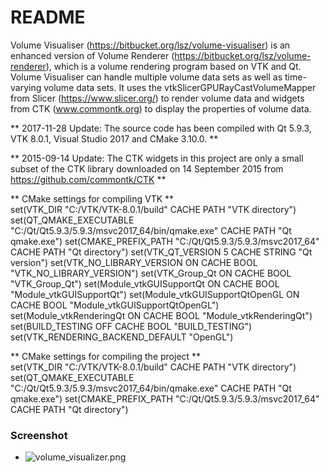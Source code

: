 # README #

Volume Visualiser (https://bitbucket.org/lsz/volume-visualiser) is an enhanced version of Volume Renderer (https://bitbucket.org/lsz/volume-renderer), which is a volume rendering program based on VTK and Qt.
Volume Visualiser can handle multiple volume data sets as well as time-varying volume data sets.
It uses the vtkSlicerGPURayCastVolumeMapper from Slicer (https://www.slicer.org/) to render volume data and widgets from CTK (www.commontk.org) to display the properties of volume data.

** 2017-11-28 Update: The source code has been compiled with Qt 5.9.3, VTK 8.0.1, Visual Studio 2017 and CMake 3.10.0. **

** 2015-09-14 Update: The CTK widgets in this project are only a small subset of the CTK library downloaded on 14 September 2015 from https://github.com/commontk/CTK **

** CMake settings for compiling VTK **  
set(VTK_DIR "C:/VTK/VTK-8.0.1/build" CACHE PATH "VTK directory")
set(QT_QMAKE_EXECUTABLE "C:/Qt/Qt5.9.3/5.9.3/msvc2017_64/bin/qmake.exe" CACHE PATH "Qt qmake.exe")
set(CMAKE_PREFIX_PATH "C:/Qt/Qt5.9.3/5.9.3/msvc2017_64" CACHE PATH "Qt directory")
set(VTK_QT_VERSION 5 CACHE STRING "Qt version")
set(VTK_NO_LIBRARY_VERSION ON CACHE BOOL "VTK_NO_LIBRARY_VERSION")
set(VTK_Group_Qt ON CACHE BOOL "VTK_Group_Qt")
set(Module_vtkGUISupportQt ON CACHE BOOL "Module_vtkGUISupportQt")
set(Module_vtkGUISupportQtOpenGL ON CACHE BOOL "Module_vtkGUISupportQtOpenGL")
set(Module_vtkRenderingQt ON CACHE BOOL "Module_vtkRenderingQt")
set(BUILD_TESTING OFF CACHE BOOL "BUILD_TESTING")
set(VTK_RENDERING_BACKEND_DEFAULT "OpenGL")

** CMake settings for compiling the project **  
set(VTK_DIR "C:/VTK/VTK-8.0.1/build" CACHE PATH "VTK directory")
set(QT_QMAKE_EXECUTABLE "C:/Qt/Qt5.9.3/5.9.3/msvc2017_64/bin/qmake.exe" CACHE PATH "Qt qmake.exe")
set(CMAKE_PREFIX_PATH "C:/Qt/Qt5.9.3/5.9.3/msvc2017_64" CACHE PATH "Qt directory")

### Screenshot ###
* ![volume_visualizer.png](https://bitbucket.org/repo/d5Xrn6/images/2362565755-volume_visualizer.png)